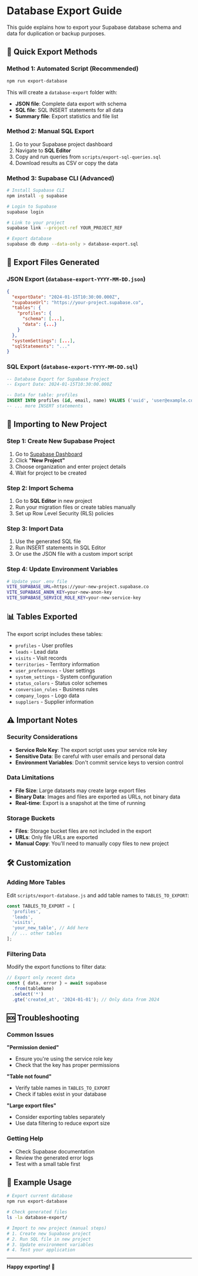 # Database Export Guide

This guide explains how to export your Supabase database schema and data for duplication or backup purposes.

## 🚀 Quick Export Methods

### Method 1: Automated Script (Recommended)
```bash
npm run export-database
```

This will create a `database-export` folder with:
- **JSON file**: Complete data export with schema
- **SQL file**: SQL INSERT statements for all data
- **Summary file**: Export statistics and file list

### Method 2: Manual SQL Export
1. Go to your Supabase project dashboard
2. Navigate to **SQL Editor**
3. Copy and run queries from `scripts/export-sql-queries.sql`
4. Download results as CSV or copy the data

### Method 3: Supabase CLI (Advanced)
```bash
# Install Supabase CLI
npm install -g supabase

# Login to Supabase
supabase login

# Link to your project
supabase link --project-ref YOUR_PROJECT_REF

# Export database
supabase db dump --data-only > database-export.sql
```

## 📁 Export Files Generated

### JSON Export (`database-export-YYYY-MM-DD.json`)
```json
{
  "exportDate": "2024-01-15T10:30:00.000Z",
  "supabaseUrl": "https://your-project.supabase.co",
  "tables": {
    "profiles": {
      "schema": [...],
      "data": {...}
    }
  },
  "systemSettings": [...],
  "sqlStatements": "..."
}
```

### SQL Export (`database-export-YYYY-MM-DD.sql`)
```sql
-- Database Export for Supabase Project
-- Export Date: 2024-01-15T10:30:00.000Z

-- Data for table: profiles
INSERT INTO profiles (id, email, name) VALUES ('uuid', 'user@example.com', 'John Doe');
-- ... more INSERT statements
```

## 🔄 Importing to New Project

### Step 1: Create New Supabase Project
1. Go to [Supabase Dashboard](https://supabase.com/dashboard)
2. Click **"New Project"**
3. Choose organization and enter project details
4. Wait for project to be created

### Step 2: Import Schema
1. Go to **SQL Editor** in new project
2. Run your migration files or create tables manually
3. Set up Row Level Security (RLS) policies

### Step 3: Import Data
1. Use the generated SQL file
2. Run INSERT statements in SQL Editor
3. Or use the JSON file with a custom import script

### Step 4: Update Environment Variables
```bash
# Update your .env file
VITE_SUPABASE_URL=https://your-new-project.supabase.co
VITE_SUPABASE_ANON_KEY=your-new-anon-key
VITE_SUPABASE_SERVICE_ROLE_KEY=your-new-service-key
```

## 📊 Tables Exported

The export script includes these tables:
- `profiles` - User profiles
- `leads` - Lead data
- `visits` - Visit records
- `territories` - Territory information
- `user_preferences` - User settings
- `system_settings` - System configuration
- `status_colors` - Status color schemes
- `conversion_rules` - Business rules
- `company_logos` - Logo data
- `suppliers` - Supplier information

## ⚠️ Important Notes

### Security Considerations
- **Service Role Key**: The export script uses your service role key
- **Sensitive Data**: Be careful with user emails and personal data
- **Environment Variables**: Don't commit service keys to version control

### Data Limitations
- **File Size**: Large datasets may create large export files
- **Binary Data**: Images and files are exported as URLs, not binary data
- **Real-time**: Export is a snapshot at the time of running

### Storage Buckets
- **Files**: Storage bucket files are not included in the export
- **URLs**: Only file URLs are exported
- **Manual Copy**: You'll need to manually copy files to new project

## 🛠️ Customization

### Adding More Tables
Edit `scripts/export-database.js` and add table names to `TABLES_TO_EXPORT`:

```javascript
const TABLES_TO_EXPORT = [
  'profiles',
  'leads',
  'visits',
  'your_new_table', // Add here
  // ... other tables
];
```

### Filtering Data
Modify the export functions to filter data:

```javascript
// Export only recent data
const { data, error } = await supabase
  .from(tableName)
  .select('*')
  .gte('created_at', '2024-01-01'); // Only data from 2024
```

## 🆘 Troubleshooting

### Common Issues

**"Permission denied"**
- Ensure you're using the service role key
- Check that the key has proper permissions

**"Table not found"**
- Verify table names in `TABLES_TO_EXPORT`
- Check if tables exist in your database

**"Large export files"**
- Consider exporting tables separately
- Use data filtering to reduce export size

### Getting Help
- Check Supabase documentation
- Review the generated error logs
- Test with a small table first

## 📝 Example Usage

```bash
# Export current database
npm run export-database

# Check generated files
ls -la database-export/

# Import to new project (manual steps)
# 1. Create new Supabase project
# 2. Run SQL file in new project
# 3. Update environment variables
# 4. Test your application
```

---

**Happy exporting! 🎉**

